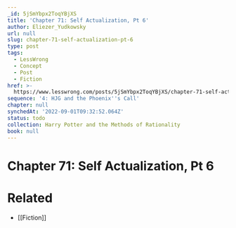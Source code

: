 ```yaml
---
_id: 5jSmYbpx2ToqYBjXS
title: 'Chapter 71: Self Actualization, Pt 6'
author: Eliezer_Yudkowsky
url: null
slug: chapter-71-self-actualization-pt-6
type: post
tags:
  - LessWrong
  - Concept
  - Post
  - Fiction
href: >-
  https://www.lesswrong.com/posts/5jSmYbpx2ToqYBjXS/chapter-71-self-actualization-pt-6
sequence: '4: HJG and the Phoenix''s Call'
chapter: null
synchedAt: '2022-09-01T09:32:52.064Z'
status: todo
collection: Harry Potter and the Methods of Rationality
book: null
---
```


# Chapter 71: Self Actualization, Pt 6


# Related

- [[Fiction]]